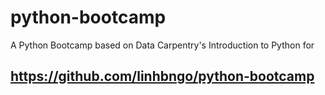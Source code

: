# python-bootcamp
A Python Bootcamp based on Data Carpentry's Introduction to Python for 

## https://github.com/linhbngo/python-bootcamp
